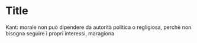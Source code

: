 # Title

Kant: morale non può dipendere da autorità politica o regligiosa, perchè non bisogna seguire i propri interessi, maragiona
<!--stackedit_data:
eyJoaXN0b3J5IjpbMzgyMDk5MTc2XX0=
-->